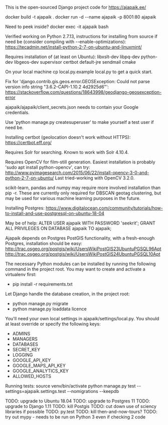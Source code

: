 This is the open-sourced Django project code for https://ajapaik.ee/

docker build -t ajapaik .
docker run -d --name ajapaik -p 8001:80 ajapaik

Need to peek inside?
docker exec -it ajapaik bash


Verified working on Python 2.7.13, instructions for installing from source if need be (consider compiling with 
--enable-optimizations): https://tecadmin.net/install-python-2-7-on-ubuntu-and-linuxmint/

Requires installation of (at least on Ubuntu):
libxslt-dev libpq-dev python-dev libgeos-dev supervisor certbot default-jre sendmail cmake

On your local machine cp local.py.example local.py to get a quick start.

Fix for 'django.contrib.gis.geos.error.GEOSException: Could not parse version info string "3.6.2-CAPI-1.10.2 4d2925d6"':
https://stackoverflow.com/questions/18643998/geodjango-geosexception-error

ajapaik/ajapaik/client_secrets.json needs to contain your Google credentials.

Use 'python manage.py createsuperuser' to make yourself a test user if need be.

Installing certbot (geolocation doesn't work without HTTPS): https://certbot.eff.org/

Requires Solr for searching. Known to work with Solr 4.10.4.

Requires OpenCV for film-still generation. Easiest installation is probably 'sudo apt install python-opencv', can try:
http://www.pyimagesearch.com/2015/06/22/install-opencv-3-0-and-python-2-7-on-ubuntu/
Last tried-working with OpenCV 3.2.0.

scikit-learn, pandas and numpy may require more involved installation than pip -r. These are currently
only required for DBSCAN geotag clustering, but may be used for various machine learning purposes in the future.

Installing Postgres:
https://www.digitalocean.com/community/tutorials/how-to-install-and-use-postgresql-on-ubuntu-18-04

May be of help:
ALTER USER ajapaik WITH PASSWORD 'seekrit';
GRANT ALL PRIVILEGES ON DATABASE ajapaik TO ajapaik;

Ajapaik depends on Postgres PostGIS functionality, with a fresh-enough Postgres, installation should be easy:
http://trac.osgeo.org/postgis/wiki/UsersWikiPostGIS23UbuntuPGSQL96Apt
http://trac.osgeo.org/postgis/wiki/UsersWikiPostGIS24UbuntuPGSQL10Apt

The necessary Python modules can be installed by running the following command in the project root.
You may want to create and activate a virtualenv first:
<ul><li>pip install -r requirements.txt</li></ul>

Let Django handle the database creation, in the project root:
<ul>
<li>python manage.py migrate</li>
<li>python manage.py loaddata licence</li>
</ul>

You'll need your own local settings in ajapaik/settings/local.py.
You should at least override or specify the following keys:
<ul>
  <li>ADMINS</li>
  <li>MANAGERS</li>
  <li>DATABASES</li>
  <li>SECRET_KEY</li>
  <li>LOGGING</li>
  <li>GOOGLE_API_KEY</li>
  <li>GOOGLE_MAPS_API_KEY</li>
  <li>GOOGLE_ANALYTICS_KEY</li>
  <li>ALLOWED_HOSTS</li>
</ul>

Running tests:
source venv/bin/activate
python manage.py test --settings=ajapaik.settings.test --nomigrations --keepdb

TODO: upgrade to Ubuntu 18.04
TODO: upgrade to Postgres 11
TODO: upgrade to Django 1.11
TODO: kill Postgis
TODO: cut down use of sciency libraries if possible
TODO: py.test
TODO: kill then-and-now-tours?
TODO: try out mypy - needs to be run on Python 3 even if checking 2 code